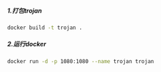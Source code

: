 ##### 1.打包trojan

```bash
docker build -t trojan .
```

##### 2.运行docker

```bash
docker run -d -p 1080:1080 --name trojan trojan
```



